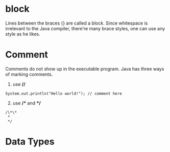 # block
Lines between the braces {} are called a block.
Since whitespace is irrelevant to the Java compiler, there're many brace styles, one can use any style as he likes. 

# Comment
Comments do not show up in the executable program. 
Java has three ways of marking comments. 
1. use **//**
```
System.out.println("Hello world!"); // comment here
```
2. use **/\*** and **\*/**
```
/\*\*
 *
 */
```
# Data Types

